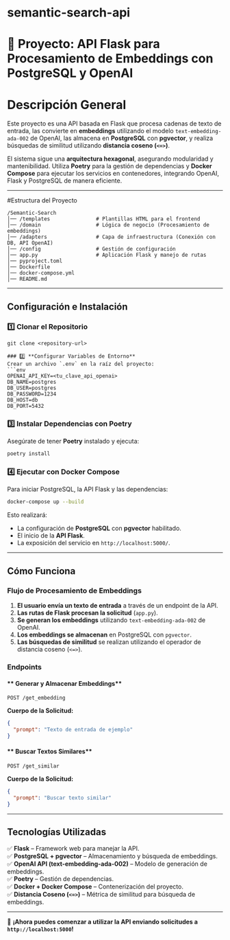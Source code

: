 # semantic-search-api

# 📌 Proyecto: API Flask para Procesamiento de Embeddings con PostgreSQL y OpenAI

# Descripción General

Este proyecto es una API basada en Flask que procesa cadenas de texto de entrada, las convierte en **embeddings** utilizando el modelo `text-embedding-ada-002` de OpenAI, las almacena en **PostgreSQL** con **pgvector**, y realiza búsquedas de similitud utilizando **distancia coseno (`<=>`)**.

El sistema sigue una **arquitectura hexagonal**, asegurando modularidad y mantenibilidad. Utiliza **Poetry** para la gestión de dependencias y **Docker Compose** para ejecutar los servicios en contenedores, integrando OpenAI, Flask y PostgreSQL de manera eficiente.

---

#Estructura del Proyecto

```
/Semantic-Search
│── /templates               # Plantillas HTML para el frontend
│── /domain                  # Lógica de negocio (Procesamiento de embeddings)
│── /adapters                # Capa de infraestructura (Conexión con DB, API OpenAI)
│── /config                  # Gestión de configuración
│── app.py                   # Aplicación Flask y manejo de rutas
│── pyproject.toml
│── Dockerfile
│── docker-compose.yml
│── README.md
```

---

## Configuración e Instalación

### 1️⃣ **Clonar el Repositorio**

````
git clone <repository-url>

### 2️⃣ **Configurar Variables de Entorno**
Crear un archivo `.env` en la raíz del proyecto:
```env
OPENAI_API_KEY=<tu_clave_api_openai>
DB_NAME=postgres
DB_USER=postgres
DB_PASSWORD=1234
DB_HOST=db
DB_PORT=5432
````

### 3️⃣ **Instalar Dependencias con Poetry**

Asegúrate de tener **Poetry** instalado y ejecuta:

```bash
poetry install
```

### 4️⃣ **Ejecutar con Docker Compose**

Para iniciar PostgreSQL, la API Flask y las dependencias:

```bash
docker-compose up --build
```

Esto realizará:

- La configuración de **PostgreSQL** con **pgvector** habilitado.
- El inicio de la **API Flask**.
- La exposición del servicio en `http://localhost:5000/`.

---

## Cómo Funciona

### **Flujo de Procesamiento de Embeddings**

1. **El usuario envía un texto de entrada** a través de un endpoint de la API.
2. **Las rutas de Flask procesan la solicitud** (`app.py`).
3. **Se generan los embeddings** utilizando `text-embedding-ada-002` de OpenAI.
4. **Los embeddings se almacenan** en PostgreSQL con `pgvector`.
5. **Las búsquedas de similitud** se realizan utilizando el operador de distancia coseno (`<=>`).

### **Endpoints**

#### ** Generar y Almacenar Embeddings**

```http
POST /get_embedding
```

**Cuerpo de la Solicitud:**

```json
{
  "prompt": "Texto de entrada de ejemplo"
}
```

#### ** Buscar Textos Similares**

```http
POST /get_similar
```

**Cuerpo de la Solicitud:**

```json
{
  "prompt": "Buscar texto similar"
}
```

---

## **Tecnologías Utilizadas**

✅ **Flask** – Framework web para manejar la API.  
✅ **PostgreSQL + pgvector** – Almacenamiento y búsqueda de embeddings.  
✅ **OpenAI API (text-embedding-ada-002)** – Modelo de generación de embeddings.  
✅ **Poetry** – Gestión de dependencias.  
✅ **Docker + Docker Compose** – Contenerización del proyecto.  
✅ **Distancia Coseno (`<=>`)** – Métrica de similitud para búsqueda de embeddings.

---

🚀 **¡Ahora puedes comenzar a utilizar la API enviando solicitudes a `http://localhost:5000`!**
